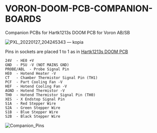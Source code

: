 # VORON-DOOM-PCB-COMPANION-BOARDS
Companion PCBs for Hartk1213s DOOM PCB for Voron AB/SB

![PXL_20220127_204245343 — kopia](https://user-images.githubusercontent.com/77267254/151565178-9fb27855-efce-462b-b7da-39c27082f4ed.jpg)


Pins in sockets are placed 1 to 1 as in [Hartk1213s DOOM PCB](https://github.com/VoronDesign/Voron-Hardware/tree/master/Afterburner_Toolhead_PCB)

```
24V  - HE0 +V
GND  - PSU -V (NOT MAINS GND)
PROBE/ABL  - Probe Signal Pin
HE0  - Hotend Heater -V
CT   - Chamber Thermistor Signal Pin (TH1)
PCF  - Part Cooling Fan -V
HEF  - Hotend Cooling Fan -V
AGND - Hotend Thermistor -V
TH0  - Hotend Thermistor Signal Pin (TH0)
XES  - X Endstop Signal Pin 
S1A  - Red Stepper Wire
S2A  - Green Stepper Wire
S1B  - Blue Stepper Wire
S2B  - Black Stepper Wire 
```

![Companion_Pins](https://user-images.githubusercontent.com/77267254/151566865-f2e9235d-1d11-4107-9a7a-287574322da8.jpg)



